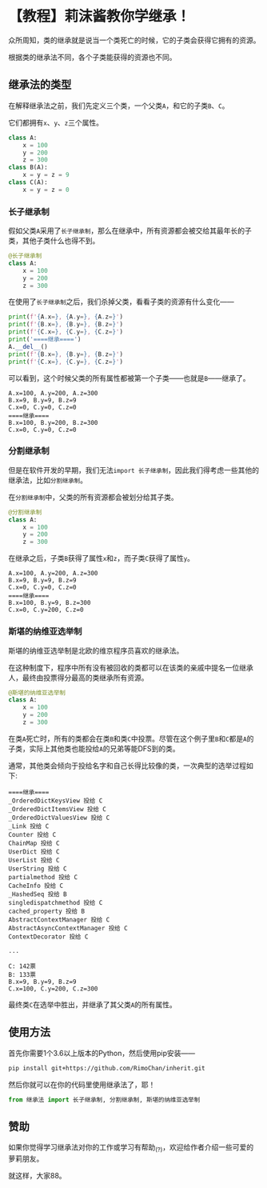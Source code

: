 # 【教程】莉沫酱教你学继承！

众所周知，类的继承就是说当一个类死亡的时候，它的子类会获得它拥有的资源。

根据类的继承法不同，各个子类能获得的资源也不同。


## 继承法的类型

在解释继承法之前，我们先定义三个类，一个父类`A`，和它的子类`B`、`C`。

它们都拥有`x`、`y`、`z`三个属性。

```python
class A:
    x = 100
    y = 200
    z = 300
class B(A):
    x = y = z = 9
class C(A):
    x = y = z = 0
```


### 长子继承制

假如父类`A`采用了`长子继承制`，那么在继承中，所有资源都会被交给其最年长的子类，其他子类什么也得不到。

```python
@长子继承制
class A:
    x = 100
    y = 200
    z = 300
```

在使用了`长子继承制`之后，我们杀掉父类，看看子类的资源有什么变化——

```python
print(f'{A.x=}, {A.y=}, {A.z=}')
print(f'{B.x=}, {B.y=}, {B.z=}')
print(f'{C.x=}, {C.y=}, {C.z=}')
print('====继承====')
A.__del__()
print(f'{B.x=}, {B.y=}, {B.z=}')
print(f'{C.x=}, {C.y=}, {C.z=}')
```

可以看到，这个时候父类的所有属性都被第一个子类——也就是`B`——继承了。

```text
A.x=100, A.y=200, A.z=300
B.x=9, B.y=9, B.z=9
C.x=0, C.y=0, C.z=0
====继承====
B.x=100, B.y=200, B.z=300
C.x=0, C.y=0, C.z=0
```


### 分割继承制

但是在软件开发的早期，我们无法`import 长子继承制`，因此我们得考虑一些其他的继承法，比如`分割继承制`。

在`分割继承制`中，父类的所有资源都会被划分给其子类。

```python
@分割继承制
class A:
    x = 100
    y = 200
    z = 300
```

在继承之后，子类`B`获得了属性`x`和`z`，而子类`C`获得了属性`y`。

```
A.x=100, A.y=200, A.z=300
B.x=9, B.y=9, B.z=9
C.x=0, C.y=0, C.z=0
====继承====
B.x=100, B.y=9, B.z=300
C.x=0, C.y=200, C.z=0
```


### 斯堪的纳维亚选举制

斯堪的纳维亚选举制是北欧的维京程序员喜欢的继承法。

在这种制度下，程序中所有没有被回收的类都可以在该类的亲戚中提名一位继承人，最终由投票得分最高的类继承所有资源。

```python
@斯堪的纳维亚选举制
class A:
    x = 100
    y = 200
    z = 300
```

在类`A`死亡时，所有的类都会在类`B`和类`C`中投票。尽管在这个例子里`B`和`C`都是`A`的子类，实际上其他类也能投给`A`的兄弟等能DFS到的类。

通常，其他类会倾向于投给名字和自己长得比较像的类，一次典型的选举过程如下: 


```text
====继承====
_OrderedDictKeysView 投给 C
_OrderedDictItemsView 投给 C
_OrderedDictValuesView 投给 C
_Link 投给 C
Counter 投给 C
ChainMap 投给 C
UserDict 投给 C
UserList 投给 C
UserString 投给 C
partialmethod 投给 C
CacheInfo 投给 C
_HashedSeq 投给 B
singledispatchmethod 投给 C
cached_property 投给 B
AbstractContextManager 投给 C
AbstractAsyncContextManager 投给 C
ContextDecorator 投给 C

...

C: 142票
B: 133票
B.x=9, B.y=9, B.z=9
C.x=100, C.y=200, C.z=300
```

最终类`C`在选举中胜出，并继承了其父类`A`的所有属性。


## 使用方法

首先你需要1个3.6以上版本的Python，然后使用pip安装——

```sh
pip install git+https://github.com/RimoChan/inherit.git
```

然后你就可以在你的代码里使用继承法了，耶！

```python
from 继承法 import 长子继承制, 分割继承制, 斯堪的纳维亚选举制
```


## 赞助

如果你觉得学习继承法对你的工作或学习有帮助<sub>(?)</sub>，欢迎给作者介绍一些可爱的萝莉朋友。

就这样，大家88。
